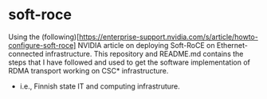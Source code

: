 # soft-roce
Using the (following)[https://enterprise-support.nvidia.com/s/article/howto-configure-soft-roce] NVIDIA article on deploying Soft-RoCE on Ethernet-connected infrastructure. This repository and README.md contains the steps that I have followed and used to get the software implementation of RDMA transport working on CSC* infrastructure. 

* i.e., Finnish state IT and computing infrastruture. 

